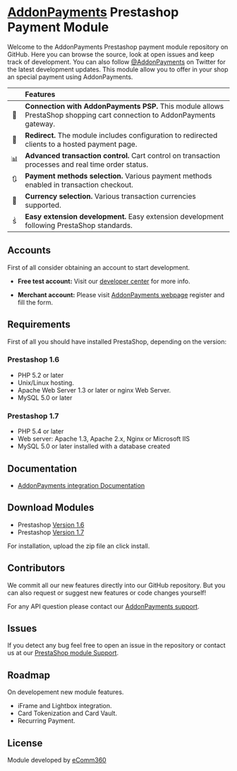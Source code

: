 # [AddonPayments](https://www.addonpayments.com/) Prestashop Payment Module

Welcome to the AddonPayments Prestashop payment module repository on GitHub. Here you can browse the source, look at open issues and keep track of development. You can also follow [@AddonPayments](https://twitter.com/AddonPayments) on Twitter for the latest development updates. This module allow you to offer in your shop an special payment using AddonPayments.


<!-- prettier-ignore -->
|     | Features
:---: | :---
🔀 | **Connection with AddonPayments PSP.** This module allows PrestaShop shopping cart connection to AddonPayments gateway.
🔐 | **Redirect.** The module includes configuration to redirected clients to a hosted payment page.
📊 | **Advanced transaction control.** Cart control on transaction processes and real time order status.
🔃  | **Payment methods selection.** Various payment methods enabled in transaction checkout.
💱 | **Currency selection.** Various transaction currencies supported.
 | **Easy extension development.** Easy extension development following PrestaShop standards.


## Accounts
First of all consider obtaining an account to start development.

* **Free test account:** Visit our [developer center](http://desarrolladores.addonpayments.com/) for more info.

* **Merchant account:** Please visit [AddonPayments webpage](https://www.addonpayments.com/register?Payment%20Solution=Online) register and fill the form.

## Requirements

First of all you should have installed PrestaShop, depending on the version:

### Prestashop 1.6

* PHP 5.2 or later
* Unix/Linux hosting.
* Apache Web Server 1.3 or later or nginx Web Server.
* MySQL 5.0 or later

### Prestashop 1.7

* PHP 5.4 or later
* Web server: Apache 1.3, Apache 2.x, Nginx or Microsoft IIS
* MySQL 5.0 or later installed with a database created

## Documentation
* [AddonPayments integration Documentation](https://desarrolladores.addonpayments.com/guides/pdf/Realex_Integration_Guide_PrestaShop_v1.0.pdf)

## Download Modules

* Prestashop [ Version 1.6 ](https://www.github.com/ComerciaGP/prestashop/tree/master)
* Prestashop [ Version 1.7 ](https://www.github.com/ComerciaGP/prestashop/tree/v1.7) 

For installation, upload the zip file an click install.

## Contributors

We commit all our new features directly into our GitHub repository. But you can also request or suggest new features or code changes yourself! 

For any API question please contact our [AddonPayments support](support@addonpayments.com).

## Issues

If you detect any bug feel free to open an issue in the repository or contact us at our [PrestaShop module Support](addons@ecomm360.es).

## Roadmap

On developement new module features.

* iFrame and Lightbox integration.
* Card Tokenization and Card Vault.
* Recurring Payment.

## License

Module developed by [eComm360](www.ecomm360.es)
